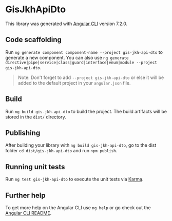 # GisJkhApiDto

This library was generated with [Angular CLI](https://github.com/angular/angular-cli) version 7.2.0.

## Code scaffolding

Run `ng generate component component-name --project gis-jkh-api-dto` to generate a new component. You can also use `ng generate directive|pipe|service|class|guard|interface|enum|module --project gis-jkh-api-dto`.

> Note: Don't forget to add `--project gis-jkh-api-dto` or else it will be added to the default project in your `angular.json` file.

## Build

Run `ng build gis-jkh-api-dto` to build the project. The build artifacts will be stored in the `dist/` directory.

## Publishing

After building your library with `ng build gis-jkh-api-dto`, go to the dist folder `cd dist/gis-jkh-api-dto` and run `npm publish`.

## Running unit tests

Run `ng test gis-jkh-api-dto` to execute the unit tests via [Karma](https://karma-runner.github.io).

## Further help

To get more help on the Angular CLI use `ng help` or go check out the [Angular CLI README](https://github.com/angular/angular-cli/blob/master/README.md).
